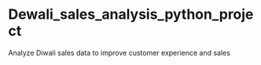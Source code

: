 # Dewali_sales_analysis_python_project
Analyze Diwali sales data to improve customer experience and sales
